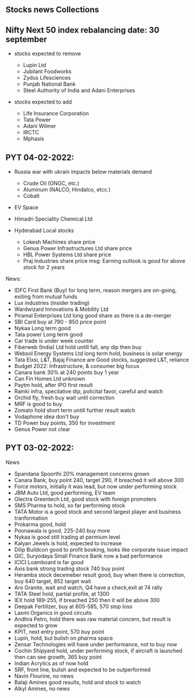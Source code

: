 ## Stocks news Collections

## Nifty Next 50 index rebalancing date: 30 september

- stocks expected to remove

  - Lupin Ltd
  - Jubilant Foodworks
  - Zydus Lifesciences
  - Punjab National Bank
  - Steel Authority of India and Adani Enterprises

- stocks expected to add

  - Life Insurance Corporation
  - Tata Power
  - Adani Wilmer
  - IRCTC
  - Mphasis

## PYT 04-02-2022:

- Russia war with ukrain impacts below materials demand
  - Crude Oil (ONGC, etc.)
  - Aluminum (NALCO, Hindalco, etcc.)
  - Cobalt

- EV Space
- Himadri Speciality Chemical Ltd
- Hyderabad Local stocks
  - Lokesh Machines share price
  - Genus Power Infrastructures Ltd share price
  - HBL Power Systems Ltd share price
  - Praj Industries share price
  msg: Earning outlook is good for above stock for 2 years

News:  
- IDFC First Bank (Buy) for long term, reason mergers are on-going, exiting from mutual funds
- Lux industries (insider trading)
- Wardwizard Innovations & Mobility Ltd
- Piramal Enterprises Ltd long good share as there is a de-merger
- SBI Card buy at 790 - 850 price point
- Nykaa Long term good
- Tata power Long term good
- Car trade is under week counter
- Fiberweb (India) Ltd hold untill fall, any dip then buy
- Websol Energy Systems Ltd long term hold, business is solar energy
- Tata Elxsi, L&T, Bajaj Finance are Good stocks, suggested L&T, reliance
- Budget 2022: Infrastructure, & consumer big focus
- Canara bank 30% at 240 points buy 1 year
- Can Fin Homes Ltd unknown
- Paytm hold, after IPO first result
- Ramki infra, specilative dip, policital favor, careful and watch
- Orchid fly, fresh buy wait until correction
- MRF is good to buy
- Zomato hold short term untill further result watch
- Vodaphone idea don't buy
- TD Power buy points, 350 for investment
- Genus Power not clear

## PYT 03-02-2022:

News

- Spandana Spoorthi 20% management concerns grown
- Canara Bank, buy point 240, target 290, if breached it will above 300
- Force motors, initially it was lead, but now under performing stock
- JBM Auto Ltd, good performing, EV team
- Olectra Greentech Ltd, good stock with foreign promoters
- SMS Pharma to hold, so far performing stock
- TATA Motor is a good stock and second largest player and business tranformation
- Prokarma good, hold
- Poonawala is good, 225-240 buy more
- Nykaa is good still trading at permium level
- Kalyan Jewels is hold, expected to increase
- Dilip Buildcon good to profit booking, looks like corporate issue impact
- GIC, Suryodaya Small Finance Bank now a bad performance
- ICICI Loamboard is far good 
- Axis bank strong trading stock 740 buy point 
- Heramba stock decemeber result good, buy when there is correction, buy 640 target, 852 target wait
- Aro Granite, wait and watch, Q4 have a check,exit at 74 rally
- TATA Steel hold, partial profile, at 1300
- IEX hold 189-255, if breached 250 then it will be above 300 
- Deepak Fertilizer, buy at 605-585, 570 stop loss
- Laxmi Organics in good circuits
- Andhra Petro, hold there was raw material concern, but result is expected to grow
- KPIT, next entry point, 570 buy point
- Lupin, hold, but bulish on pharma space
- Zensar Technologies will have under performance, not to buy now
- Cochin Shipyard hold, under performing stock, if aircraft is launched then can see growth, 365 buy point
- Indian Acrylics as of now hold
- SRF, front line, bulish and expected to be outperformed
- Navin Flourine, no news 
- Balaji Amines good results, hold and stock to watch
- Alkyl Amines, no news

